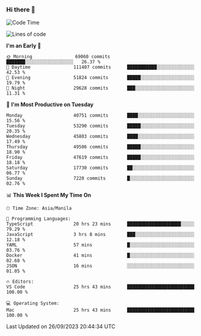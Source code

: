 ### Hi there 👋

<!--START_SECTION:waka-->
![Code Time](http://img.shields.io/badge/Code%20Time-4%2C374%20hrs%2011%20mins-blue)

![Lines of code](https://img.shields.io/badge/From%20Hello%20World%20I%27ve%20Written-104.2%20million%20lines%20of%20code-blue)

**I'm an Early 🐤** 

```text
🌞 Morning                69060 commits       ███████░░░░░░░░░░░░░░░░░░   26.37 % 
🌆 Daytime                111407 commits      ███████████░░░░░░░░░░░░░░   42.53 % 
🌃 Evening                51824 commits       █████░░░░░░░░░░░░░░░░░░░░   19.79 % 
🌙 Night                  29628 commits       ███░░░░░░░░░░░░░░░░░░░░░░   11.31 % 
```
📅 **I'm Most Productive on Tuesday** 

```text
Monday                   40751 commits       ████░░░░░░░░░░░░░░░░░░░░░   15.56 % 
Tuesday                  53290 commits       █████░░░░░░░░░░░░░░░░░░░░   20.35 % 
Wednesday                45803 commits       ████░░░░░░░░░░░░░░░░░░░░░   17.49 % 
Thursday                 49506 commits       █████░░░░░░░░░░░░░░░░░░░░   18.90 % 
Friday                   47619 commits       █████░░░░░░░░░░░░░░░░░░░░   18.18 % 
Saturday                 17730 commits       ██░░░░░░░░░░░░░░░░░░░░░░░   06.77 % 
Sunday                   7220 commits        █░░░░░░░░░░░░░░░░░░░░░░░░   02.76 % 
```


📊 **This Week I Spent My Time On** 

```text
🕑︎ Time Zone: Asia/Manila

💬 Programming Languages: 
TypeScript               20 hrs 23 mins      ████████████████████░░░░░   79.29 % 
JavaScript               3 hrs 8 mins        ███░░░░░░░░░░░░░░░░░░░░░░   12.18 % 
YAML                     57 mins             █░░░░░░░░░░░░░░░░░░░░░░░░   03.76 % 
Docker                   41 mins             █░░░░░░░░░░░░░░░░░░░░░░░░   02.68 % 
JSON                     16 mins             ░░░░░░░░░░░░░░░░░░░░░░░░░   01.05 % 

🔥 Editors: 
VS Code                  25 hrs 43 mins      █████████████████████████   100.00 % 

💻 Operating System: 
Mac                      25 hrs 43 mins      █████████████████████████   100.00 % 
```


 Last Updated on 26/09/2023 20:44:34 UTC
<!--END_SECTION:waka-->


<!--
**rad182/rad182** is a ✨ _special_ ✨ repository because its `README.md` (this file) appears on your GitHub profile.

Here are some ideas to get you started:

- 🔭 I’m currently working on ...
- 🌱 I’m currently learning ...
- 👯 I’m looking to collaborate on ...
- 🤔 I’m looking for help with ...
- 💬 Ask me about ...
- 📫 How to reach me: ...
- 😄 Pronouns: ...
- ⚡ Fun fact: ...
-->
